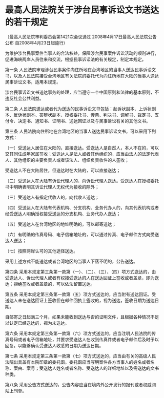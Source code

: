 # 最高人民法院关于涉台民事诉讼文书送达的若干规定

<!-- INFO END -->

（最高人民法院审判委员会第1421次会议通过 2008年4月17日最高人民法院公告公布 自2008年4月23日起施行）

为维护涉台民事案件当事人的合法权益，保障涉台民事案件诉讼活动的顺利进行，促进海峡两岸人员往来和交流，根据民事诉讼法的有关规定，制定本规定。

第一条 人民法院审理涉台民事案件向住所地在台湾地区的当事人送达民事诉讼文书，以及人民法院接受台湾地区有关法院的委托代为向住所地在大陆的当事人送达民事诉讼文书，适用本规定。

涉台民事诉讼文书送达事务的处理，应当遵守一个中国原则和法律的基本原则，不违反社会公共利益。

第二条 人民法院送达或者代为送达的民事诉讼文书包括：起诉状副本、上诉状副本、反诉状副本、答辩状副本、授权委托书、传票、判决书、调解书、裁定书、支付令、决定书、通知书、证明书、送达回证以及与民事诉讼有关的其他文书。

第三条 人民法院向住所地在台湾地区的当事人送达民事诉讼文书，可以采用下列方式：

（一）受送达人居住在大陆的，直接送达。受送达人是自然人，本人不在的，可以交其同住成年家属签收；受送达人是法人或者其他组织的，应当由法人的法定代表人、其他组织的主要负责人或者该法人、组织负责收件的人签收；

受送达人不在大陆居住，但送达时在大陆的，可以直接送达；

（二）受送达人在大陆有诉讼代理人的，向诉讼代理人送达。受送达人在授权委托书中明确表明其诉讼代理人无权代为接收的除外；

（三）受送达人有指定代收人的，向代收人送达；

（四）受送达人在大陆有代表机构、分支机构、业务代办人的，向其代表机构或者经受送达人明确授权接受送达的分支机构、业务代办人送达；

（五）受送达人在台湾地区的地址明确的，可以邮寄送达；

（六）有明确的传真号码、电子信箱地址的，可以通过传真、电子邮件方式向受送达人送达；

（七）按照两岸认可的其他途径送达。

采用上述方式不能送达或者台湾地区的当事人下落不明的，公告送达。

第四条 采用本规定第三条第一款第（一）、（二）、（三）、（四）项方式送达的，由受送达人、诉讼代理人或者有权接受送达的人在送达回证上签收或者盖章，即为送达；拒绝签收或者盖章的，可以依法留置送达。

第五条 采用本规定第三条第一款第（五）项方式送达的，应当附有送达回证。受送达人未在送达回证上签收但在邮件回执上签收的，视为送达，签收日期为送达日期。

自邮寄之日起满三个月，如果未能收到送达与否的证明文件，且根据各种情况不足以认定已经送达的，视为未送达。

第六条 采用本规定第三条第一款第（六）项方式送达的，应当注明人民法院的传真号码或者电子信箱地址，并要求受送达人在收到传真件或者电子邮件后及时予以回复。以能够确认受送达人收悉的日期为送达日期。

第七条 采用本规定第三条第一款第（七）项方式送达的，应当由有关的高级人民法院出具盖有本院印章的委托函。委托函应当写明案件各方当事人的姓名或者名称、案由、案号；受送达人姓名或者名称、受送达人的详细地址以及需送达的文书种类。

第八条 采用公告方式送达的，公告内容应当在境内外公开发行的报刊或者权威网站上刊登。